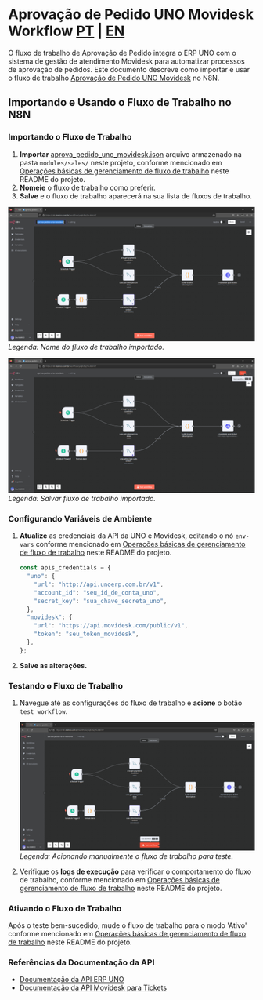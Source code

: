 # Aprovação de Pedido UNO Movidesk Workflow [PT](aprova_pedido_uno_movidesk.md) | [EN](aprova_pedido_uno_movidesk-en_us.md)

O fluxo de trabalho de Aprovação de Pedido integra o ERP UNO com o sistema de gestão de atendimento Movidesk para automatizar processos de aprovação de pedidos. Este documento descreve como importar e usar o fluxo de trabalho [Aprovação de Pedido UNO Movidesk](../../../modules/sales/aprova_pedido_uno_movidesk.json) no N8N.

## Importando e Usando o Fluxo de Trabalho no N8N

### Importando o Fluxo de Trabalho

1. **Importar** [aprova_pedido_uno_movidesk.json](../../../modules/sales/aprova_pedido_uno_movidesk.json) arquivo armazenado na pasta `modules/sales/` neste projeto, conforme mencionado em [Operações básicas de gerenciamento de fluxo de trabalho](../../../README.md#basic-workflow-management-operations) neste README do projeto.
2. **Nomeie** o fluxo de trabalho como preferir.
3. **Salve** e o fluxo de trabalho aparecerá na sua lista de fluxos de trabalho.

![Nome do fluxo de trabalho importado](../../assets/pictures/sales/pic_01_n8n_name_workflow.png)
*Legenda: Nome do fluxo de trabalho importado.*

![Salvar fluxo de trabalho importado](../../assets/pictures/sales/pic_02_n8n_save_workflow.png)
*Legenda: Salvar fluxo de trabalho importado.*

### Configurando Variáveis de Ambiente

1. **Atualize** as credenciais da API da UNO e Movidesk, editando o nó `env-vars` conforme mencionado em [Operações básicas de gerenciamento de fluxo de trabalho](../../../README.md#basic-workflow-management-operations) neste README do projeto.

    ```javascript
    const apis_credentials = {
      "uno": {
        "url": "http://api.unoerp.com.br/v1",
        "account_id": "seu_id_de_conta_uno",
        "secret_key": "sua_chave_secreta_uno",
      },
      "movidesk": {
        "url": "https://api.movidesk.com/public/v1",
        "token": "seu_token_movidesk",
      },
    };
    ```

2. **Salve as alterações.**

### Testando o Fluxo de Trabalho

1. Navegue até as configurações do fluxo de trabalho e **acione** o botão `test workflow`.

    ![Modo de teste](../../assets/pictures/sales/pic_03_n8n_test_workflow.png)
    *Legenda: Acionando manualmente o fluxo de trabalho para teste.*

2. Verifique os **logs de execução** para verificar o comportamento do fluxo de trabalho, conforme mencionado em [Operações básicas de gerenciamento de fluxo de trabalho](../../../README.md#basic-workflow-management-operations) neste README do projeto.

### Ativando o Fluxo de Trabalho

Após o teste bem-sucedido, mude o fluxo de trabalho para o modo 'Ativo' conforme mencionado em [Operações básicas de gerenciamento de fluxo de trabalho](../../../README.md#basic-workflow-management-operations) neste README do projeto.

### Referências da Documentação da API

- [Documentação da API ERP UNO](https://unoerp.com.br/)
- [Documentação da API Movidesk para Tickets](https://support.movidesk.com/kb/pt-br/article/161485/tickets-api)

